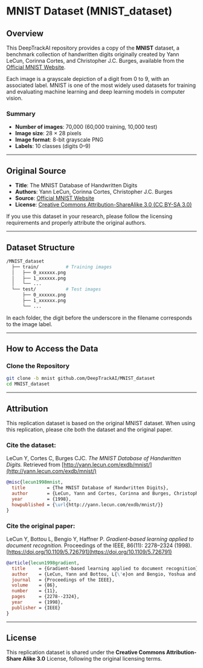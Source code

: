 # MNIST Dataset (MNIST_dataset)

## Overview

This DeepTrackAI repository provides a copy of the **MNIST** dataset, a benchmark collection of handwritten digits originally created by Yann LeCun, Corinna Cortes, and Christopher J.C. Burges, available from the [Official MNIST Website](http://yann.lecun.com/exdb/mnist/).

Each image is a grayscale depiction of a digit from 0 to 9, with an associated label. MNIST is one of the most widely used datasets for training and evaluating machine learning and deep learning models in computer vision.

### Summary
- **Number of images**: 70,000 (60,000 training, 10,000 test)  
- **Image size**: 28 × 28 pixels  
- **Image format**: 8-bit grayscale PNG
- **Labels**: 10 classes (digits 0–9)  

---

## Original Source

- **Title**: The MNIST Database of Handwritten Digits  
- **Authors**: Yann LeCun, Corinna Cortes, Christopher J.C. Burges  
- **Source**: [Official MNIST Website](http://yann.lecun.com/exdb/mnist/)  
- **License**: [Creative Commons Attribution-ShareAlike 3.0 (CC BY-SA 3.0)](https://creativecommons.org/licenses/by-sa/3.0/)

If you use this dataset in your research, please follow the licensing requirements and properly attribute the original authors.

---

## Dataset Structure

```bash
/MNIST_dataset  
  ├── train/          # Training images
  │   ├── 0_xxxxxx.png
  │   ├── 1_xxxxxx.png
  │   └── ...
  └── test/           # Test images
      ├── 0_xxxxxx.png
      ├── 1_xxxxxx.png
      └── ...
```

In each folder, the digit before the underscore in the filename corresponds to the image label.

---

## How to Access the Data

### Clone the Repository
```bash
git clone -b mnist github.com/DeepTrackAI/MNIST_dataset
cd MNIST_dataset
```

---

## Attribution

This replication dataset is based on the original MNIST dataset. When using this replication, please cite both the dataset and the original paper.

### Cite the dataset:
LeCun Y, Cortes C, Burges CJC. *The MNIST Database of Handwritten Digits.* Retrieved from [http://yann.lecun.com/exdb/mnist/](http://yann.lecun.com/exdb/mnist/)

```bibtex
@misc{lecun1998mnist,
  title        = {The MNIST Database of Handwritten Digits},
  author       = {LeCun, Yann and Cortes, Corinna and Burges, Christopher J.C.},
  year         = {1998},
  howpublished = {\url{http://yann.lecun.com/exdb/mnist/}}
}
```

### Cite the original paper:
LeCun Y, Bottou L, Bengio Y, Haffner P. *Gradient-based learning applied to document recognition.* Proceedings of the IEEE, 86(11): 2278–2324 (1998). [https://doi.org/10.1109/5.726791](https://doi.org/10.1109/5.726791)

```bibtex
@article{lecun1998gradient,
  title     = {Gradient-based learning applied to document recognition},
  author    = {LeCun, Yann and Bottou, L{\'e}on and Bengio, Yoshua and Haffner, Patrick},
  journal   = {Proceedings of the IEEE},
  volume    = {86},
  number    = {11},
  pages     = {2278--2324},
  year      = {1998},
  publisher = {IEEE}
}
```

---

## License

This replication dataset is shared under the **Creative Commons Attribution-Share Alike 3.0** License, following the original licensing terms.
